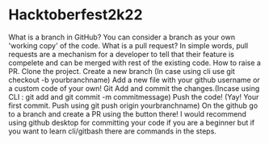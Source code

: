 # Hacktoberfest2k22

What is a branch in GitHub? You can consider a branch as your own 'working copy' of the code. What is a pull request? In simple words, pull requests are a mechanism for a developer to tell that their feature is compelete and can be merged with rest of the existing code. How to raise a PR. Clone the project. Create a new branch (In case using cli use git checkout -b yourbranchname) Add a new file with your github username or a custom code of your own! Git Add and commit the changes.(Incase using CLI : git add and git commit -m commitmessage) Push the code! (Yay! Your first commit. Push using git push origin yourbranchname) On the github go to a branch and create a PR using the button there! I would recommend using github desktop for committing your code if you are a beginner but if you want to learn cli/gitbash there are commands in the steps.
